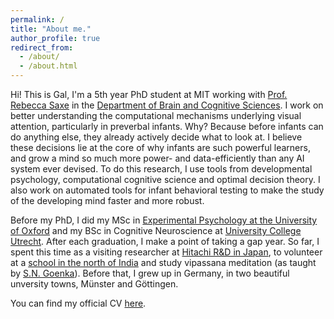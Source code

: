 ```yaml
---
permalink: /
title: "About me."
author_profile: true
redirect_from: 
  - /about/
  - /about.html
---
```


Hi! This is Gal, I'm a 5th year PhD student at MIT working with [Prof. Rebecca Saxe](https://saxelab.mit.edu/) in the [Department of Brain and Cognitive Sciences](https://bcs.mit.edu/). I work on better understanding the computational mechanisms underlying visual attention, particularly in preverbal infants. Why? Because before infants can do anything else, they already actively decide what to look at. I believe these decisions lie at the core of why infants are such powerful learners, and grow a mind so much more power- and data-efficiently than any AI system ever devised. To do this research, I use tools from developmental psychology, computational cognitive science and optimal decision theory. I also work on automated tools for infant behavioral testing to make the study of the developing mind faster and more robust.

Before my PhD, I did my MSc in [Experimental Psychology at the University of Oxford](https://www.psy.ox.ac.uk/) and my BSc in Cognitive Neuroscience at [University College Utrecht](https://www.uu.nl/en/organisation/university-college-utrecht/about-ucu). After each graduation, I make a point of taking a gap year. So far, I spent this time as a visiting researcher at [Hitachi R&D in Japan](https://www.hitachi.com/rd/about/location/cer/index.html), to volunteer at a [school in the north of India](https://lamdonjamyangschool.org/) and study vipassana meditation (as taught by [S.N. Goenka](https://www.dhamma.org/en-US/index)). Before that, I grew up in Germany, in two beautiful unversity towns, Münster and Göttingen.

You can find my official CV [here](https://galraz.github.io/files/GalRaz_CV_long.pdf).


